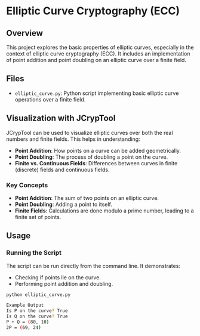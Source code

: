 # Elliptic Curve Cryptography (ECC)

## Overview
This project explores the basic properties of elliptic curves, especially in the context of elliptic curve cryptography (ECC). It includes an implementation of point addition and point doubling on an elliptic curve over a finite field.

## Files
- `elliptic_curve.py`: Python script implementing basic elliptic curve operations over a finite field.

## Visualization with JCrypTool
JCrypTool can be used to visualize elliptic curves over both the real numbers and finite fields. This helps in understanding:
- **Point Addition**: How points on a curve can be added geometrically.
- **Point Doubling**: The process of doubling a point on the curve.
- **Finite vs. Continuous Fields**: Differences between curves in finite (discrete) fields and continuous fields.

### Key Concepts
- **Point Addition**: The sum of two points on an elliptic curve.
- **Point Doubling**: Adding a point to itself.
- **Finite Fields**: Calculations are done modulo a prime number, leading to a finite set of points.

## Usage
### Running the Script
The script can be run directly from the command line. It demonstrates:
- Checking if points lie on the curve.
- Performing point addition and doubling.

```bash
python elliptic_curve.py

Example Output
Is P on the curve? True
Is Q on the curve? True
P + Q = (80, 10)
2P = (69, 24)
